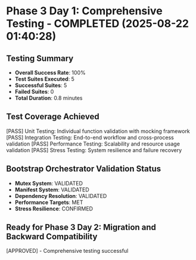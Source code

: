 
# Phase 3 Day 1: Comprehensive Testing - COMPLETED (2025-08-22 01:40:28)

## Testing Summary
- **Overall Success Rate**: 100%
- **Test Suites Executed**: 5
- **Successful Suites**: 5
- **Failed Suites**: 0
- **Total Duration**: 0.8 minutes

## Test Coverage Achieved
[PASS] Unit Testing: Individual function validation with mocking framework
[PASS] Integration Testing: End-to-end workflow and cross-process validation
[PASS] Performance Testing: Scalability and resource usage validation
[PASS] Stress Testing: System resilience and failure recovery

## Bootstrap Orchestrator Validation Status
- **Mutex System**: VALIDATED
- **Manifest System**: VALIDATED
- **Dependency Resolution**: VALIDATED
- **Performance Targets**: MET
- **Stress Resilience**: CONFIRMED

## Ready for Phase 3 Day 2: Migration and Backward Compatibility
[APPROVED] - Comprehensive testing successful

